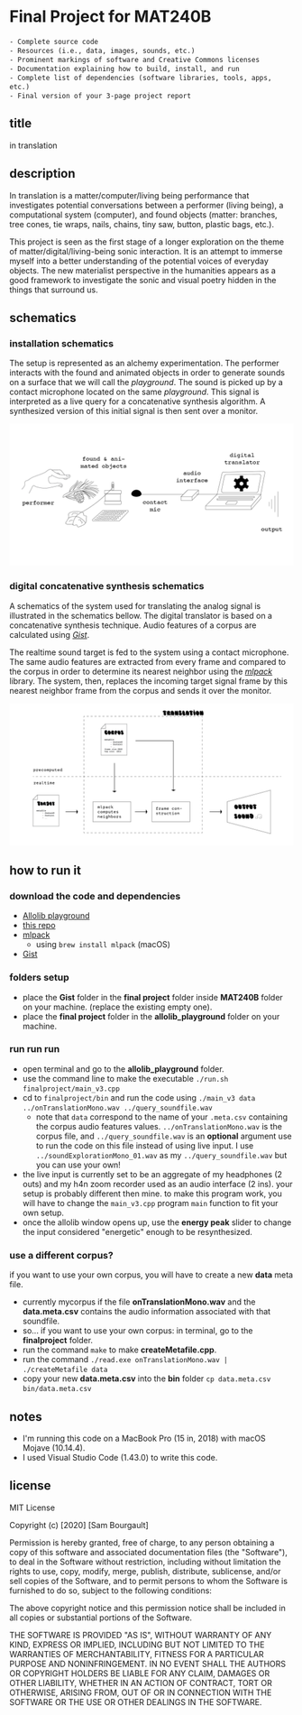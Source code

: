 # Final Project for MAT240B
    - Complete source code
    - Resources (i.e., data, images, sounds, etc.)
    - Prominent markings of software and Creative Commons licenses
    - Documentation explaining how to build, install, and run
    - Complete list of dependencies (software libraries, tools, apps, etc.)
    - Final version of your 3-page project report

## title
in translation

## description
In translation is a matter/computer/living being performance that investigates potential conversations between a performer (living being), a computational system (computer), and found objects (matter: branches, tree cones, tie wraps, nails, chains, tiny saw, button, plastic bags, etc.).

This project is seen as the first stage of a longer exploration on the theme of matter/digital/living-being sonic interaction. It is an attempt to immerse myself into a better understanding of the potential voices of everyday objects. The new materialist perspective in the humanities appears as a good framework to investigate the sonic and visual poetry hidden in the things that surround us.

## schematics
### installation schematics
The setup is represented as an alchemy experimentation. The performer interacts with the found and animated objects in order to generate sounds on a surface that we will call the *playground*. The sound is picked up by a contact microphone located on the same *playground*. This signal is interpreted as a live query for a concatenative synthesis algorithm. A synthesized version of this initial signal is then sent over a monitor.

![schematics 1](schematics/schema.png)

### digital concatenative synthesis schematics
A schematics of the system used for translating the analog signal is illustrated in the schematics bellow. The digital translator is based on a concatenative synthesis technique. Audio features of a corpus are calculated using [*Gist*](https://github.com/adamstark/Gist). 

The realtime sound target is fed to the system using a contact microphone. The same audio features are extracted from every frame and compared to the corpus in order to determine its nearest neighbor using the [*mlpack*](https://www.mlpack.org/getstarted.html) library. The system, then, replaces the incoming target signal frame by this nearest neighbor frame from the corpus and sends it over the monitor.

![schematics 2](schematics/digitalSchema.png)

## how to run it
### download the code and dependencies
- [Allolib playground](https://github.com/AlloSphere-Research-Group/allolib_playground)
- [this repo](https://github.com/sambourgault/MAT240B)
- [mlpack](https://www.mlpack.org/getstarted.html)
    - using `brew install mlpack` (macOS)
- [Gist](https://github.com/adamstark/Gist)

### folders setup
- place the **Gist** folder in the **final project** folder inside **MAT240B** folder on your machine. (replace the existing empty one).
- place the **final project** folder in the **allolib_playground** folder on your machine.

### run run run
- open terminal and go to the **allolib_playground** folder.
- use the command line to make the executable `./run.sh finalproject/main_v3.cpp`
- cd to `finalproject/bin` and run the code using `./main_v3 data ../onTranslationMono.wav ../query_soundfile.wav` 
    - note that `data` correspond to the name of your `.meta.csv` containing the corpus audio features values. `../onTranslationMono.wav` is the corpus file, and `../query_soundfile.wav` is an **optional** argument use to run the code on this file instead of using live input. I use `../soundExplorationMono_01.wav` as my `../query_soundfile.wav` but you can use your own!
- the live input is currently set to be an aggregate of my headphones (2 outs) and my h4n zoom recorder used as an audio interface (2 ins). your setup is probably different then mine. to make this program work, you will have to change the `main_v3.cpp` program `main` function to fit your own setup.
- once the allolib window opens up, use the **energy peak** slider to change the input considered "energetic" enough to be resynthesized.

### use a different corpus?
if you want to use your own corpus, you will have to create a new **data** meta file.
-  currently mycorpus if the file **onTranslationMono.wav** and the **data.meta.csv** contains the audio information associated with that soundfile.
- so... if you want to use your own corpus: in terminal, go to the **finalproject** folder.
- run the command `make` to make **createMetafile.cpp**.
- run the command `./read.exe onTranslationMono.wav | ./createMetafile data`
- copy your new **data.meta.csv** into the **bin** folder `cp data.meta.csv bin/data.meta.csv` 


## notes
- I'm running this code on a MacBook Pro (15 in, 2018) with macOS Mojave (10.14.4).
- I used Visual Studio Code (1.43.0) to write this code.

## license

MIT License

Copyright (c) [2020] [Sam Bourgault]

Permission is hereby granted, free of charge, to any person obtaining a copy
of this software and associated documentation files (the "Software"), to deal
in the Software without restriction, including without limitation the rights
to use, copy, modify, merge, publish, distribute, sublicense, and/or sell
copies of the Software, and to permit persons to whom the Software is
furnished to do so, subject to the following conditions:

The above copyright notice and this permission notice shall be included in all
copies or substantial portions of the Software.

THE SOFTWARE IS PROVIDED "AS IS", WITHOUT WARRANTY OF ANY KIND, EXPRESS OR
IMPLIED, INCLUDING BUT NOT LIMITED TO THE WARRANTIES OF MERCHANTABILITY,
FITNESS FOR A PARTICULAR PURPOSE AND NONINFRINGEMENT. IN NO EVENT SHALL THE
AUTHORS OR COPYRIGHT HOLDERS BE LIABLE FOR ANY CLAIM, DAMAGES OR OTHER
LIABILITY, WHETHER IN AN ACTION OF CONTRACT, TORT OR OTHERWISE, ARISING FROM,
OUT OF OR IN CONNECTION WITH THE SOFTWARE OR THE USE OR OTHER DEALINGS IN THE
SOFTWARE.

